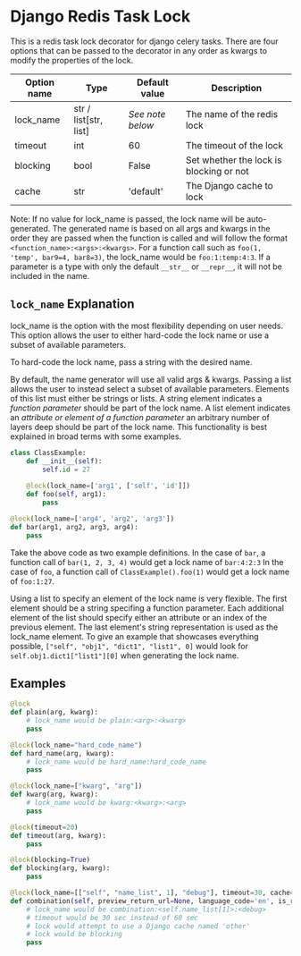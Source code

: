 # Django Redis Task Lock
This is a redis task lock decorator for django celery tasks. There are four options
that can be passed to the decorator in any order as kwargs to modify the properties of the lock.

| Option name | Type | Default value | Description |
| --- | --- | --- | --- |
| lock_name | str / list[str, list] | *See note below* | The name of the redis lock |
| timeout | int | 60 | The timeout of the lock |
| blocking | bool | False | Set whether the lock is blocking or not |
| cache | str | 'default' | The Django cache to lock |

Note: If no value for lock_name is passed, the lock name will be auto-generated.
The generated name is based on all args and kwargs in the order they are passed
when the function is called and will follow the format `<function_name>:<args>:<kwargs>`.
For a function call such as `foo(1, 'temp', bar9=4, bar8=3)`, the lock_name would be `foo:1:temp:4:3`.
If a parameter is a type with only the default `__str__` or `__repr__`, it will not be included in the name.

## `lock_name` Explanation
lock_name is the option with the most flexibility depending on user needs. 
This option allows the user to either hard-code the lock name or use a subset of available parameters.

To hard-code the lock name, pass a string with the desired name.

By default, the name generator will use all valid args & kwargs.
Passing a list allows the user to instead select a subset of available parameters.
Elements of this list must either be strings or lists.
A string element indicates a *function parameter* should be part of the lock name.
A list element indicates an *attribute or element of a function parameter* an arbitrary number of layers deep 
should be part of the lock name.
This functionality is best explained in broad terms with some examples.

```python
class ClassExample:
    def __init__(self):
        self.id = 27
    
    @lock(lock_name=['arg1', ['self', 'id']])
    def foo(self, arg1):
        pass

@lock(lock_name=['arg4', 'arg2', 'arg3'])
def bar(arg1, arg2, arg3, arg4):
    pass
```

Take the above code as two example definitions.
In the case of `bar`, a function call of `bar(1, 2, 3, 4)` would get a lock name of `bar:4:2:3`
In the case of `foo`, a function call of `ClassExample().foo(1)` would get a lock name of `foo:1:27`.

Using a list to specify an element of the lock name is very flexible.
The first element should be a string specifing a function parameter.
Each additional element of the list should specify either an attribute or an index of the previous element.
The last element's string representation is used as the lock_name element.
To give an example that showcases everything possible, `["self", "obj1", "dict1", "list1", 0]` would 
look for `self.obj1.dict1["list1"][0]` when generating the lock name.

## Examples
```python
@lock
def plain(arg, kwarg):
    # lock_name would be plain:<arg>:<kwarg>
    pass

@lock(lock_name="hard_code_name")
def hard_name(arg, kwarg):
    # lock_name would be hard_name:hard_code_name
    pass

@lock(lock_name=["kwarg", "arg"])
def kwarg(arg, kwarg):
    # lock_name would be kwarg:<kwarg>:<arg>
    pass

@lock(timeout=20)
def timeout(arg, kwarg):
    pass

@lock(blocking=True)
def blocking(arg, kwarg):
    pass

@lock(lock_name=[["self", "name_list", 1], "debug"], timeout=30, cache='other', blocking=True)
def combination(self, preview_return_url=None, language_code='en', is_resend=False, debug=False):
    # lock_name would be combination:<self.name_list[1]>:<debug>
    # timeout would be 30 sec instead of 60 sec
    # lock would attempt to use a Django cache named 'other'
    # lock would be blocking
    pass

```